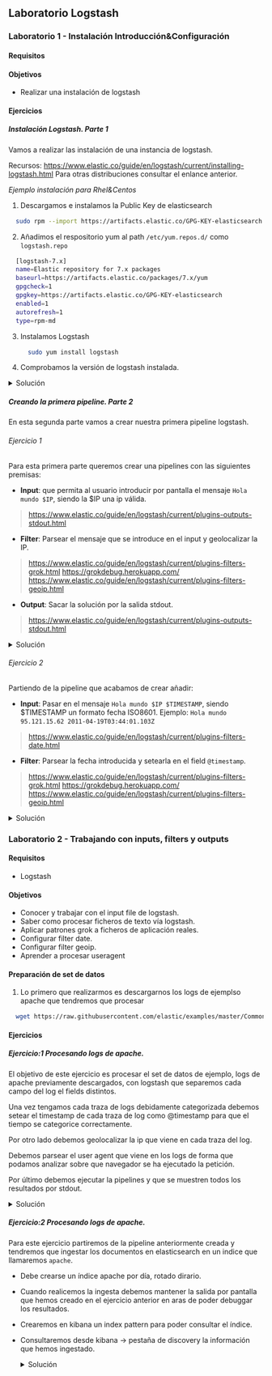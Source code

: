 ## Laboratorio Logstash

### Laboratorio 1 - Instalación Introducción&Configuración

#### Requisitos


#### Objetivos

  * Realizar una instalación de logstash

#### Ejercicios
##### Instalación Logstash. Parte 1

Vamos a realizar las instalación de una instancia de logstash.

Recursos: https://www.elastic.co/guide/en/logstash/current/installing-logstash.html
Para otras distribuciones consultar el enlance anterior.


*Ejemplo instalación para Rhel&Centos*

1. Descargamos e instalamos la Public Key de elasticsearch

  ```bash
    sudo rpm --import https://artifacts.elastic.co/GPG-KEY-elasticsearch
  ```

2. Añadimos el respositorio yum al path `/etc/yum.repos.d/` como `logstash.repo`

  ```bash
    [logstash-7.x]
    name=Elastic repository for 7.x packages
    baseurl=https://artifacts.elastic.co/packages/7.x/yum
    gpgcheck=1
    gpgkey=https://artifacts.elastic.co/GPG-KEY-elasticsearch
    enabled=1
    autorefresh=1
    type=rpm-md
  ```

3. Instalamos Logstash

    ```bash
      sudo yum install logstash
    ```

4. Comprobamos la versión de logstash instalada.

  <details><summary>Solución</summary>

  ```bash
    logstash --version
  ```

  </details>

##### Creando la primera pipeline. Parte 2

En esta segunda parte vamos a crear nuestra primera pipeline logstash.

###### Ejercicio 1

Para esta primera parte queremos crear una pipelines con las siguientes premisas:

* **Input**: que permita al usuario introducir por pantalla el mensaje `Hola mundo $IP`, siendo la $IP una ip válida.
>https://www.elastic.co/guide/en/logstash/current/plugins-outputs-stdout.html
* **Filter**: Parsear el mensaje que se introduce en el input y geolocalizar la IP.
>https://www.elastic.co/guide/en/logstash/current/plugins-filters-grok.html
>https://grokdebug.herokuapp.com/
>https://www.elastic.co/guide/en/logstash/current/plugins-filters-geoip.html
* **Output**: Sacar la solución por la salida stdout.
>https://www.elastic.co/guide/en/logstash/current/plugins-outputs-stdout.html


  <details><summary>Solución</summary>

  El fichero de configuración de la pipeline `pipelines_geoip.conf`:

  ```bash
    input {
      stdin {}
    }
    filter {
      grok {
        match => {"message" => "%{IP:ip}"}
      }
      geoip {
        source => "ip"
      }
    }
    output {
      stdout {
        codec => rubydebug
      }
    }
  ```

  Para realizar la ejecución:

  ```bash
    ➜  laboratorio_elasticsearch git:(master) ✗ sudo logstash -f pipeline1.conf
    [sudo] contraseña para afortes:
    OpenJDK 64-Bit Server VM warning: Option UseConcMarkSweepGC was deprecated in version 9.0 and will likely be removed in a future release.
    WARNING: An illegal reflective access operation has occurred
    WARNING: Illegal reflective access by com.headius.backport9.modules.Modules (file:/usr/share/logstash/logstash-core/lib/jars/jruby-complete-9.2.8.0.jar) to field java.io.FileDescriptor.fd
    WARNING: Please consider reporting this to the maintainers of com.headius.backport9.modules.Modules
    WARNING: Use --illegal-access=warn to enable warnings of further illegal reflective access operations
    WARNING: All illegal access operations will be denied in a future release
    Thread.exclusive is deprecated, use Thread::Mutex
    WARNING: Could not find logstash.yml which is typically located in $LS_HOME/config or /etc/logstash. You can specify the path using --path.settings. Continuing using the defaults
    Could not find log4j2 configuration at path /usr/share/logstash/config/log4j2.properties. Using default config which logs errors to the console
    [WARN ] 2021-02-17 07:13:16.688 [LogStash::Runner] multilocal - Ignoring the 'pipelines.yml' file because modules or command line options are specified
    [INFO ] 2021-02-17 07:13:16.703 [LogStash::Runner] runner - Starting Logstash {"logstash.version"=>"7.4.2"}
    [INFO ] 2021-02-17 07:13:18.156 [Converge PipelineAction::Create<main>] Reflections - Reflections took 38 ms to scan 1 urls, producing 20 keys and 40 values
    [INFO ] 2021-02-17 07:13:18.761 [[main]-pipeline-manager] geoip - Using geoip database {:path=>"/usr/share/logstash/vendor/bundle/jruby/2.5.0/gems/logstash-filter-geoip-6.0.3-java/vendor/GeoLite2-City.mmdb"}
    [WARN ] 2021-02-17 07:13:18.933 [[main]-pipeline-manager] LazyDelegatingGauge - A gauge metric of an unknown type (org.jruby.RubyArray) has been create for key: cluster_uuids. This may result in invalid serialization.  It is recommended to log an issue to the responsible developer/development team.
    [INFO ] 2021-02-17 07:13:18.936 [[main]-pipeline-manager] javapipeline - Starting pipeline {:pipeline_id=>"main", "pipeline.workers"=>4, "pipeline.batch.size"=>125, "pipeline.batch.delay"=>50, "pipeline.max_inflight"=>500, :thread=>"#<Thread:0x4ec90181 run>"}
    [INFO ] 2021-02-17 07:13:19.010 [[main]-pipeline-manager] javapipeline - Pipeline started {"pipeline.id"=>"main"}
    The stdin plugin is now waiting for input:
    [INFO ] 2021-02-17 07:13:19.089 [Agent thread] agent - Pipelines running {:count=>1, :running_pipelines=>[:main], :non_running_pipelines=>[]}
    [INFO ] 2021-02-17 07:13:19.363 [Api Webserver] agent - Successfully started Logstash API endpoint {:port=>9600}
    HOLA 95.121.15.62
    /usr/share/logstash/vendor/bundle/jruby/2.5.0/gems/awesome_print-1.7.0/lib/awesome_print/formatters/base_formatter.rb:31: warning: constant ::Fixnum is deprecated
    {
              "host" => "blackbox",
                "ip" => "95.121.15.62",
             "geoip" => {
             "country_code3" => "ES",
             "country_code2" => "ES",
                  "location" => {
                "lon" => -3.7016,
                "lat" => 40.4143
            },
              "country_name" => "Spain",
               "region_code" => "M",
               "region_name" => "Madrid",
                        "ip" => "95.121.15.62",
            "continent_code" => "EU",
                  "latitude" => 40.4143,
                  "timezone" => "Europe/Madrid",
                 "longitude" => -3.7016,
               "postal_code" => "28039",
                 "city_name" => "Madrid"
        },
          "@version" => "1",
        "@timestamp" => 2021-02-17T06:14:05.468Z,
           "message" => "HOLA 95.121.15.62"
    }
    ^C[WARN ] 2021-02-17 07:15:15.218 [SIGINT handler] runner - SIGINT received. Shutting down.
    [INFO ] 2021-02-17 07:15:15.417 [Converge PipelineAction::Stop<main>] javapipeline - Pipeline terminated {"pipeline.id"=>"main"}
    [INFO ] 2021-02-17 07:15:15.455 [LogStash::Runner] runner - Logstash shut down.
  ```
  </details>


###### Ejercicio 2

Partiendo de la pipeline que acabamos de crear añadir:

* **Input**: Pasar en el mensaje `Hola mundo $IP $TIMESTAMP`, siendo $TIMESTAMP un formato fecha ISO8601. Ejemplo: `Hola mundo 95.121.15.62 2011-04-19T03:44:01.103Z`
>https://www.elastic.co/guide/en/logstash/current/plugins-filters-date.html
* **Filter**: Parsear la fecha introducida y setearla en el field `@timestamp`.
>https://www.elastic.co/guide/en/logstash/current/plugins-filters-grok.html
>https://grokdebug.herokuapp.com/
>https://www.elastic.co/guide/en/logstash/current/plugins-filters-geoip.html



  <details><summary>Solución</summary>

  El fichero de configuración de la pipeline `pipelines_geoip.conf`:

  ```bash
    input {
      stdin {}
    }
    filter {
      grok {
        match => {"message" => "%{IP:ip}"}
      }
      geoip {
        source => "ip"
      }
    }
    output {
      stdout {
        codec => rubydebug
      }
    }
  ```

  Ejecución

  ```bash
    ➜  laboratorio_elasticsearch git:(master) ✗ sudo logstash -f pipeline1.conf
    [INFO ] 2021-02-17 07:35:55.388 [Api Webserver] agent - Successfully started Logstash API endpoint {:port=>9600}
    Hola mundo 95.121.15.62 2011-04-19T03:44:01.103Z
    /usr/share/logstash/vendor/bundle/jruby/2.5.0/gems/awesome_print-1.7.0/lib/awesome_print/formatters/base_formatter.rb:31: warning: constant ::Fixnum is deprecated
    {
             "geoip" => {
               "region_name" => "Madrid",
                 "longitude" => -3.7016,
                        "ip" => "95.121.15.62",
            "continent_code" => "EU",
             "country_code3" => "ES",
                  "latitude" => 40.4143,
                 "city_name" => "Madrid",
              "country_name" => "Spain",
               "postal_code" => "28039",
               "region_code" => "M",
                  "timezone" => "Europe/Madrid",
                  "location" => {
                "lon" => -3.7016,
                "lat" => 40.4143
            },
             "country_code2" => "ES"
        },
              "host" => "blackbox",
                "ip" => "95.121.15.62",
             "Fecha" => "2011-04-19T03:44:01.103Z",
          "@version" => "1",
        "@timestamp" => 2011-04-19T03:44:01.103Z,
           "message" => "Hola mundo 95.121.15.62 2011-04-19T03:44:01.103Z"
    }
  ```
  </details>


### Laboratorio 2 - Trabajando con inputs, filters y outputs

#### Requisitos

  * Logstash

#### Objetivos

  * Conocer y trabajar con el input file de logstash.
  * Saber como procesar ficheros de texto vía logstash.
  * Aplicar patrones grok a ficheros de aplicación reales.
  * Configurar filter date.
  * Configurar filter geoip.
  * Aprender a procesar useragent

#### Preparación de set de datos

1. Lo primero que realizarmos es descargarnos los logs de ejemplso apache que tendremos que procesar

  ```bash
    wget https://raw.githubusercontent.com/elastic/examples/master/Common%20Data%20Formats/apache_logs/apache_logs --output-document apache.logs
  ```

#### Ejercicios
##### Ejercicio:1 Procesando logs de apache.

El objetivo de este ejercicio es procesar el set de datos de ejemplo, logs de apache previamente descargados, con logstash que separemos cada campo del log el fields distintos.

Una vez tengamos cada traza de logs debidamente categorizada debemos setear el timestamp de cada traza de log como @timestamp para que el tiempo se categorice correctamente.

Por otro lado debemos geolocalizar la ip que viene en cada traza del log.

Debemos parsear el user agent que viene en los logs de forma que podamos analizar sobre que navegador se ha ejecutado la petición.

Por último debemos ejecutar la pipelines y que se muestren todos los resultados por stdout.

  <details><summary>Solución</summary>

  El fichero de configuración de la pipeline `apache_workshow.conf`:

  ```bash
    input {
      file {
        path => ["/home/afortes/Documentos/laboratorio_elasticsearch/apache.logs"]
        start_position => "beginning"
        mode => "read"
        type => "apache_access"
        }
    }
    filter {
      grok {
        match => {
          "message" => '%{IPORHOST:clientip} %{USER:ident} %{USER:auth} \[%{HTTPDATE:timestamp}\] "%{WORD:verb} %{DATA:request} HTTP/%{NUMBER:httpversion}" %{NUMBER:response:int} (?:-|%{NUMBER:bytes:int}) %{QS:referrer} %{QS:agent}'
        }
      }
    
      date {
        match => [ "timestamp", "dd/MMM/YYYY:HH:mm:ss Z" ]
        locale => en
      }
    
      geoip {
        source => "clientip"
      }
    
      useragent {
        source => "agent"
        target => "useragent"
      }
    }
    output {
      stdout { codec => rubydebug }
    }
  ```

  Ejecución

  ```bash
    ➜  laboratorio_elasticsearch git:(master) ✗ sudo logstash -f apache_workshow.conf
    {
               "path" => "/home/afortes/Documentos/laboratorio_elasticsearch/apache.logs",
              "bytes" => 1015,
           "@version" => "1",
              "agent" => "\"Mozilla/5.0 (iPhone; CPU iPhone OS 7_0_4 like Mac OS X) AppleWebKit/537.51.1 (KHTML, like Gecko) Version/7.0 Mobile/11B554a Safari/9537.53\"",
           "response" => 200,
               "host" => "blackbox",
            "message" => "166.147.88.15 - - [17/May/2015:15:05:44 +0000] \"GET /reset.css HTTP/1.1\" 200 1015 \"http://www.semicomplete.com/\" \"Mozilla/5.0 (iPhone; CPU iPhone OS 7_0_4 like Mac OS X) AppleWebKit/537.51.1 (KHTML, like Gecko) Version/7.0 Mobile/11B554a Safari/9537.53\"",
            "request" => "/reset.css",
              "geoip" => {
                        "ip" => "166.147.88.15",
                  "latitude" => 37.751,
                  "timezone" => "America/Chicago",
             "country_code3" => "US",
                 "longitude" => -97.822,
            "continent_code" => "NA",
                  "location" => {
                "lat" => 37.751,
                "lon" => -97.822
            },
              "country_name" => "United States",
             "country_code2" => "US"
        },
          "timestamp" => "17/May/2015:15:05:44 +0000",
           "referrer" => "\"http://www.semicomplete.com/\"",
              "ident" => "-",
               "type" => "apache_access",
         "@timestamp" => 2015-05-17T15:05:44.000Z,
               "auth" => "-",
               "verb" => "GET",
        "httpversion" => "1.1",
           "clientip" => "166.147.88.15",
          "useragent" => {
                "name" => "Mobile Safari",
            "os_minor" => "0",
               "major" => "7",
              "device" => "iPhone",
            "os_major" => "7",
                  "os" => "iOS",
               "minor" => "0",
             "os_name" => "iOS",
               "build" => ""
        }
    }
    {
               "path" => "/home/afortes/Documentos/laboratorio_elasticsearch/apache.logs",
              "bytes" => 4877,
           "@version" => "1",
              "agent" => "\"Mozilla/5.0 (iPhone; CPU iPhone OS 7_0_4 like Mac OS X) AppleWebKit/537.51.1 (KHTML, like Gecko) Version/7.0 Mobile/11B554a Safari/9537.53\"",
           "response" => 200,
               "host" => "blackbox",
            "message" => "166.147.88.15 - - [17/May/2015:15:05:58 +0000] \"GET /style2.css HTTP/1.1\" 200 4877 \"http://www.semicomplete.com/\" \"Mozilla/5.0 (iPhone; CPU iPhone OS 7_0_4 like Mac OS X) AppleWebKit/537.51.1 (KHTML, like Gecko) Version/7.0 Mobile/11B554a Safari/9537.53\"",
            "request" => "/style2.css",
              "geoip" => {
                        "ip" => "166.147.88.15",
                  "latitude" => 37.751,
                  "timezone" => "America/Chicago",
             "country_code3" => "US",
                 "longitude" => -97.822,
            "continent_code" => "NA",
                  "location" => {
                "lat" => 37.751,
                "lon" => -97.822
            },
              "country_name" => "United States",
             "country_code2" => "US"
        },
          "timestamp" => "17/May/2015:15:05:58 +0000",
           "referrer" => "\"http://www.semicomplete.com/\"",
              "ident" => "-",
               "type" => "apache_access",
         "@timestamp" => 2015-05-17T15:05:58.000Z,
               "auth" => "-",
               "verb" => "GET",
        "httpversion" => "1.1",
           "clientip" => "166.147.88.15",
          "useragent" => {
                "name" => "Mobile Safari",
            "os_minor" => "0",
               "major" => "7",
              "device" => "iPhone",
            "os_major" => "7",
                  "os" => "iOS",
               "minor" => "0",
             "os_name" => "iOS",
               "build" => ""
        }
    }
    (...)
  ```
  </details>


##### Ejercicio:2 Procesando logs de apache.


Para este ejercicio partiremos de la pipeline anteriormente creada y tendremos que ingestar los documentos en elasticsearch en un indice que llamaremos `apache`.

* Debe crearse un índice apache por día, rotado dirario.

* Cuando realicemos la ingesta debemos mantener la salida por pantalla que hemos creado en el ejercicio anterior en aras de poder debuggar los resultados.

* Crearemos en kibana un index pattern para poder consultar el índice.

* Consultaremos desde kibana -> pestaña de discovery la información que hemos ingestado.

  <details><summary>Solución</summary>

  El fichero de configuración de la pipeline `apache_workshow.conf`:

  ```bash
    input {
      file {
        path => ["/home/afortes/Documentos/laboratorio_elasticsearch/apache.logs"]
        start_position => "beginning"
        mode => "read"
        type => "apache_access"
        }
    }
    filter {
      grok {
        match => {
          "message" => '%{IPORHOST:clientip} %{USER:ident} %{USER:auth} \[%{HTTPDATE:timestamp}\] "%{WORD:verb} %{DATA:request} HTTP/%{NUMBER:httpversion}" %{NUMBER:response:int} (?:-|%{NUMBER:bytes:int}) %{QS:referrer} %{QS:agent}'
        }
      }
    
      date {
        match => [ "timestamp", "dd/MMM/YYYY:HH:mm:ss Z" ]
        locale => en
      }
    
      geoip {
        source => "clientip"
      }
    
      useragent {
        source => "agent"
        target => "useragent"
      }
    }
    output {
      stdout { codec => rubydebug }
      elasticsearch {
          hosts => ["172.18.1.2:9200","172.18.1.3:9200","172.18.1.4:9200"]
          index => "apache-%{+YYYY.MM.dd}"
      }
    }
  ```

  Ejecución

  ```bash
    ➜  laboratorio_elasticsearch git:(master) ✗ sudo logstash -f apache_workshow.conf
    {
               "path" => "/home/afortes/Documentos/laboratorio_elasticsearch/apache.logs",
              "bytes" => 1015,
           "@version" => "1",
              "agent" => "\"Mozilla/5.0 (iPhone; CPU iPhone OS 7_0_4 like Mac OS X) AppleWebKit/537.51.1 (KHTML, like Gecko) Version/7.0 Mobile/11B554a Safari/9537.53\"",
           "response" => 200,
               "host" => "blackbox",
            "message" => "166.147.88.15 - - [17/May/2015:15:05:44 +0000] \"GET /reset.css HTTP/1.1\" 200 1015 \"http://www.semicomplete.com/\" \"Mozilla/5.0 (iPhone; CPU iPhone OS 7_0_4 like Mac OS X) AppleWebKit/537.51.1 (KHTML, like Gecko) Version/7.0 Mobile/11B554a Safari/9537.53\"",
            "request" => "/reset.css",
              "geoip" => {
                        "ip" => "166.147.88.15",
                  "latitude" => 37.751,
                  "timezone" => "America/Chicago",
             "country_code3" => "US",
                 "longitude" => -97.822,
            "continent_code" => "NA",
                  "location" => {
                "lat" => 37.751,
                "lon" => -97.822
            },
              "country_name" => "United States",
             "country_code2" => "US"
        },
          "timestamp" => "17/May/2015:15:05:44 +0000",
           "referrer" => "\"http://www.semicomplete.com/\"",
              "ident" => "-",
               "type" => "apache_access",
         "@timestamp" => 2015-05-17T15:05:44.000Z,
               "auth" => "-",
               "verb" => "GET",
        "httpversion" => "1.1",
           "clientip" => "166.147.88.15",
          "useragent" => {
                "name" => "Mobile Safari",
            "os_minor" => "0",
               "major" => "7",
              "device" => "iPhone",
            "os_major" => "7",
                  "os" => "iOS",
               "minor" => "0",
             "os_name" => "iOS",
               "build" => ""
        }
    }
    {
               "path" => "/home/afortes/Documentos/laboratorio_elasticsearch/apache.logs",
              "bytes" => 4877,
           "@version" => "1",
              "agent" => "\"Mozilla/5.0 (iPhone; CPU iPhone OS 7_0_4 like Mac OS X) AppleWebKit/537.51.1 (KHTML, like Gecko) Version/7.0 Mobile/11B554a Safari/9537.53\"",
           "response" => 200,
               "host" => "blackbox",
            "message" => "166.147.88.15 - - [17/May/2015:15:05:58 +0000] \"GET /style2.css HTTP/1.1\" 200 4877 \"http://www.semicomplete.com/\" \"Mozilla/5.0 (iPhone; CPU iPhone OS 7_0_4 like Mac OS X) AppleWebKit/537.51.1 (KHTML, like Gecko) Version/7.0 Mobile/11B554a Safari/9537.53\"",
            "request" => "/style2.css",
              "geoip" => {
                        "ip" => "166.147.88.15",
                  "latitude" => 37.751,
                  "timezone" => "America/Chicago",
             "country_code3" => "US",
                 "longitude" => -97.822,
            "continent_code" => "NA",
                  "location" => {
                "lat" => 37.751,
                "lon" => -97.822
            },
              "country_name" => "United States",
             "country_code2" => "US"
        },
          "timestamp" => "17/May/2015:15:05:58 +0000",
           "referrer" => "\"http://www.semicomplete.com/\"",
              "ident" => "-",
               "type" => "apache_access",
         "@timestamp" => 2015-05-17T15:05:58.000Z,
               "auth" => "-",
               "verb" => "GET",
        "httpversion" => "1.1",
           "clientip" => "166.147.88.15",
          "useragent" => {
                "name" => "Mobile Safari",
            "os_minor" => "0",
               "major" => "7",
              "device" => "iPhone",
            "os_major" => "7",
                  "os" => "iOS",
               "minor" => "0",
             "os_name" => "iOS",
               "build" => ""
        }
    }
    (...)
  ```

  Vemos que se ha creado el indice apache con rotación diaría.

  ```bash
    ➜  laboratorio_elasticsearch git:(master) ✗ curl -s -XGET "http://172.18.1.2:9200/_cat/indices"
    green open apache-2015.05.19               ovITiXTbTpuew7aMSvQFmA 1 1  272  0 637.7kb 319.1kb
    green open apache-2015.05.18               oai7N97AQ2uOqlXB9EVWIA 1 1 2893  0   4.7mb   2.1mb
    green open apache-2015.05.17               ctqqPtATSrKSSJ75Q2qxuQ 1 1 1632  0   3.2mb   1.6mb
  ```
  Creamos el index pattern en kibana

  ![index pattern](img/laboratorio_logstash/index_pattern.png)

  Consultamos la pestaña de discovery

  ![discovery](img/laboratorio_logstash/discovery.png)
  </details>
